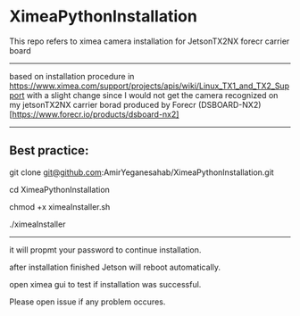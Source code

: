 # XimeaPythonInstallation
This repo refers to ximea camera installation for JetsonTX2NX forecr carrier board

-----------------------------------------------------------------------------

based on installation procedure in https://www.ximea.com/support/projects/apis/wiki/Linux_TX1_and_TX2_Support
with a slight change since I would not get the camera recognized on my jetsonTX2NX carrier borad produced by Forecr (DSBOARD-NX2) [https://www.forecr.io/products/dsboard-nx2]

-----------------------------------------------------------------------------

## Best practice:

git clone git@github.com:AmirYeganesahab/XimeaPythonInstallation.git

cd XimeaPythonInstallation

chmod +x ximeaInstaller.sh

./ximeaInstaller

-----------------------------------------------------------------------------

it will propmt your password to continue installation.

after installation finished Jetson will reboot automatically.

open ximea gui to test if installation was successful.

Please open issue if any problem occures.
